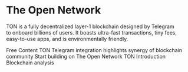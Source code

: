 # The Open Network

TON is a fully decentralized layer-1 blockchain designed by Telegram to onboard billions of users. It boasts ultra-fast transactions, tiny fees, easy-to-use apps, and is environmentally friendly.

<ResourceGroupTitle>Free Content</ResourceGroupTitle>
<BadgeLink colorScheme='blue' badgeText='Read' href='https://cointelegraph.com/news/ton-telegram-integration-highlights-synergy-of-blockchain-community'>TON Telegram integration highlights synergy of blockchain community</BadgeLink>
<BadgeLink colorScheme='blue' badgeText='Read' href='https://ton.org/dev'>Start building on The Open Network</BadgeLink>
<BadgeLink colorScheme='blue' badgeText='Read' href='https://ton.org/docs/learn/introduction'>TON Introduction</BadgeLink>
<BadgeLink colorScheme='blue' badgeText='Read' href='https://ton.org/analysis'>Blockchain analysis</BadgeLink>